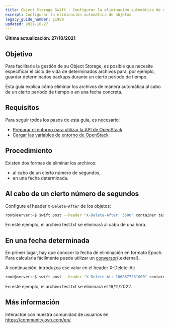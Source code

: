 ```yaml
---
title: Object Storage Swift - Configurar la eliminación automática de objetos
excerpt: Configurar la eliminación automática de objetos
legacy_guide_number: g1950
updated: 2021-10-27
---
```


**Última actualización: 27/10/2021**

## Objetivo

Para facilitarle la gestión de su Object Storage, es posible que necesite especificar el ciclo de vida de determinados archivos para, por ejemplo, guardar determinados backups durante un cierto período de tiempo.

Esta guía explica cómo eliminar los archivos de manera automática al cabo de un cierto período de tiempo o en una fecha concreta.

## Requisitos

Para seguir todos los pasos de esta guía, es necesario:

- [Preparar el entorno para utilizar la API de OpenStack](/pages/platform/public-cloud/prepare_the_environment_for_using_the_openstack_api)
- [Cargar las variables de entorno de OpenStack](/pages/platform/public-cloud/loading_openstack_environment_variables)

## Procedimiento

Existen dos formas de eliminar los archivos:

- al cabo de un cierto número de segundos,
- en una fecha determinada.

## Al cabo de un cierto número de segundos

Configure el header `X-Delete-After` de los objetos:

```bash
root@server:~$ swift post --header "X-Delete-After: 3600" container test.txt
```

En este ejemplo, el archivo test.txt se eliminará al cabo de una hora.

## En una fecha determinada

En primer lugar, hay que conocer la fecha de eliminación en formato Epoch. Para calcularla fácilmente puede utilizar un [conversor](http://espanol.epochconverter.com/){.external}.

A continuación, introduzca ese valor en el header X-Delete-At:

```bash
root@server:~$ swift post --header "X-Delete-At: 1668877261000" container test.txt
```

En este ejemplo, el archivo test.txt se eliminará el 19/11/2022.

## Más información
  
Interactúe con nuestra comunidad de usuarios en <https://community.ovh.com/en/>.
